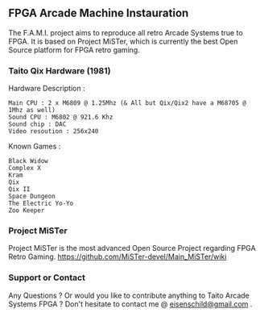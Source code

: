 ﻿## FPGA Arcade Machine Instauration

The F.A.M.I. project aims to reproduce all retro Arcade Systems true to FPGA. It is based on Project MiSTer, which is currently the best Open Source platform for FPGA retro gaming.

### Taito Qix Hardware (1981)

Hardware Description :
```
Main CPU : 2 x M6809 @ 1.25Mhz (& All but Qix/Qix2 have a M68705 @ 1Mhz as well) 
Sound CPU : M6802 @ 921.6 Khz 
Sound chip : DAC 
Video resoution : 256x240
```  
Known Games :
```
Black Widow 
Complex X 
Kram 
Qix 
Qix II 
Space Dungeon 
The Electric Yo-Yo 
Zoo Keeper 
```  

### Project MiSTer

Project MiSTer is the most advanced Open Source Project regarding FPGA Retro Gaming.
https://github.com/MiSTer-devel/Main_MiSTer/wiki

### Support or Contact

Any Questions ? Or would you like to contribute anything to Taito Arcade Systems FPGA ? 
Don't hesitate to contact me @ eisenschild@gmail.com .

